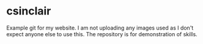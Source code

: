 # csinclair
Example git for my website.
I am not uploading any images used as I don't expect anyone else to use this. The repository is for demonstration of skills.

